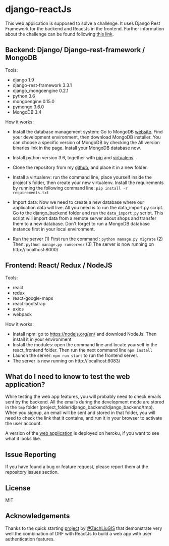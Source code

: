 # django-reactJs
This web application is supposed to solve a challenge. It uses Django Rest Framework for the backend and ReactJs in the frontend. Further information about the challenge can be found following [this link](https://github.com/hiddenfounders/web-coding-challenge/blob/master/README.md).

## Backend: Django/ Django-rest-framework / MongoDB

Tools:
- django 1.9
- django-rest-framework 3.3.1
- django_mongoengine 0.2.1
- python 3.6
- mongoengine 0.15.0
- pymongo 3.6.0
- MongoDB 3.4
    
How it works:

- Install the database management system:
    Go to MongoDB [website](https://www.mongodb.com/download-center#community). Find your development environment, then download MongoDB installer.
    You can choose a specific version of MongoDB by checking the All version binaries link in the page.
    Install your MongoDB database now.
    
- Install python version 3.6, together with [pip](https://pip.pypa.io/en/stable/installing/) and [virtualenv](https://virtualenv.pypa.io/en/stable/installation/). 
- Clone the repository from my [github](https://github.com/Mehdi6/django-reactjs), and place it in a new folder.
- Install a virtualenv:
    run the command line, place yourself inside the project's folder, then create your new virtualenv.
    Install the requirements by running the following command line: `pip install -r requirements.txt`
- Import data:
    Now we need to create a new database where our application data will live.
    All you need is to run the data_import.py script. Go to the django_backend folder and run the `data_import.py` script. This script will import data from a remote server about shops and transfer them to a new database. Don't forget to run a MongoDB database instance first in your local environment.
    
- Run the server
(1) First run the command : `python manage.py migrate`
(2) Then: `python manage.py runserver`
(3) The server is now running on http://localhost:8000/

## Frontend: React/ Redux / NodeJS

Tools:
- react 
- redux
- react-google-maps
- react-bootstrap
- axios
- webpack
    
How it works:
    
- Install npm: go to https://nodejs.org/en/ and download NodeJs. Then install it in your environment
- Install the modules: open the command line and locate yourself in the react_frontend folder. Then run the next command line `npm install`
- Launch the server: `npm run start` to run the frontend server. 
- The server is now running on http://localhost:8083/

## What do I need to know to test the web application?

While testing the web app features, you will probably need to check emails sent by the backend. All the emails during the development mode are stored in the `tmp` folder (project_folder/django_backend/django_backend/tmp). When you signup, an email will be sent and stored in that folder, you will need to check the link that it contains, and run it in your browser to activate the user account.

A version of the [web application](https://django-react-mongo.herokuapp.com/) is deployed on heroku, if you want to see what it looks like.

## Issue Reporting

If you have found a bug or feature request, please report them at the repository issues section.
    
## License 

MIT

## Acknowledgements

Thanks to the quick starting [project](https://github.com/ZachLiuGIS/reactjs-auth-django-rest) by [@ZachLiuGIS](https://github.com/ZachLiuGIS) that demonstrate very well the combination of DRF with ReactJs to build a web app with user authentication features. 